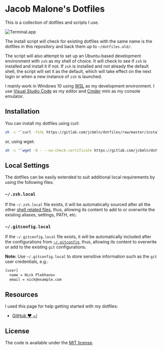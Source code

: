 # Jacob Malone's Dotfiles

This is a collection of dotfiles and scripts I use.  

![Terminal.app](https://raw.github.com/nicksp/dotfiles/master/iterm/nick-terminal.png)

The install script will check for existing dotfiles with the same name is the dotfiles in this repository and back them up to `~/dotfiles.old/`.

The script will also attempt to set up an Ubuntu-based development environment with `zsh` as my shell of choice. It will check to see if `zsh` is installed and install it if not. If `zsh` is installed and not already the default shell, the script will set it as the default, which will take effect on the next login or when a new instance of `zsh` is launched.

I mainly work in Windows 10 using [WSL](https://msdn.microsoft.com/commandline/wsl/about) as my development environment. I use [Visual Studio Code](https://code.visualstudio.com/) as my editor and [Cmder](http://cmder.net/) mini as my console emulator.

## Installation

You can install my dotfiles using curl:

```sh
sh -c "`curl -fsSL https://gitlab.com/jcbmln/dotfiles/raw/master/install.sh`"
```

or, using wget:

```sh
sh -c "`wget -O - --no-check-certificate https://gitlab.com/jcbmln/dotfiles/raw/master/install.sh`"
```

## Local Settings

The dotfiles can be easily extended to suit additional local
requirements by using the following files:

### `~/.zsh.local`

If the `~/.zsh.local` file exists, it will be automatically sourced
after all the other [shell related files](shell), thus, allowing its
content to add to or overwrite the existing aliases, settings, PATH,
etc.

### `~/.gitconfig.local`

If the `~/.gitconfig.local` file exists, it will be automatically
included after the configurations from [`~/.gitconfig`](git/gitconfig), thus, allowing
its content to overwrite or add to the existing `git` configurations.

**Note:** Use `~/.gitconfig.local` to store sensitive information such
as the `git` user credentials, e.g.:

```sh
[user]
  name = Nick Plekhanov
  email = nick@example.com
```

## Resources

I used this page for help getting started with my dotfiles:

- [GitHub ❤ ~/](http://dotfiles.github.com/)

## License

The code is available under the [MIT license](LICENSE).